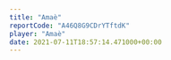 ```yaml
---
title: "Amaè"
reportCode: "A46Q8G9CDrYTftdK"
player: "Amaè"
date: 2021-07-11T18:57:14.471000+00:00
---
```

